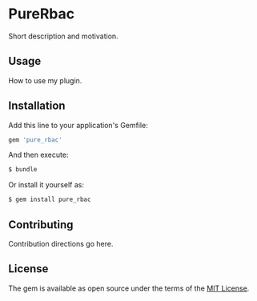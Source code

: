 # PureRbac
Short description and motivation.

## Usage
How to use my plugin.

## Installation
Add this line to your application's Gemfile:

```ruby
gem 'pure_rbac'
```

And then execute:
```bash
$ bundle
```

Or install it yourself as:
```bash
$ gem install pure_rbac
```

## Contributing
Contribution directions go here.

## License
The gem is available as open source under the terms of the [MIT License](https://opensource.org/licenses/MIT).
